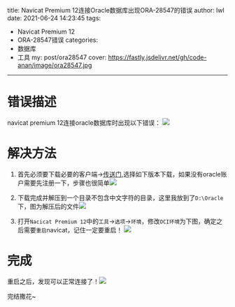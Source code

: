 title: Navicat Premium 12连接Oracle数据库出现ORA-28547的错误
author: lwl
date: 2021-06-24 14:23:45
tags:
  - Navicat Premium 12
  - ORA-28547错误
categories:
 - 数据库
 - 工具
my: post/ora28547
cover: https://fastly.jsdelivr.net/gh/code-anan/image/ora28547.jpg
---
# 错误描述
navicat premium 12连接oracle数据库时出现以下错误：
![](https://fastly.jsdelivr.net/gh/code-anan/image/373693846451dae1ea050da787ddcac.png)

# 解决方法
1. 首先必须要下载必要的客户端->[传送门](https://www.oracle.com/database/technologies/instant-client/winx64-64-downloads.html),选择如下版本下载，如果没有oracle账户需要先注册一下，步骤也很简单![](https://fastly.jsdelivr.net/gh/code-anan/image/20210624142559.png)

2. 下载完成并解压到一个目录不包含中文字符的目录，这里我放到了`D:\Oracle`下，图为解压后的文件![](https://fastly.jsdelivr.net/gh/code-anan/image/20210624142647.png)

3. 打开`Nacicat Premium 12`中的`工具`->`选项`->`环境`，修改`OCI环境`为下图，确定之后需要`重启`navicat，记住一定要重启！
![](https://fastly.jsdelivr.net/gh/code-anan/image/20210624142951.png)

# 完成
重启之后，发现可以正常连接了！![](https://fastly.jsdelivr.net/gh/code-anan/image/20210624143305.png)

完结撒花~